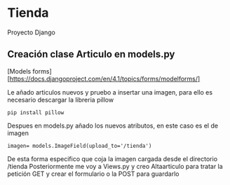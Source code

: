# Tienda
Proyecto Django

## Creación clase Articulo en models.py

[Models forms][https://docs.djangoproject.com/en/4.1/topics/forms/modelforms/]

Le añado articulos nuevos y pruebo a insertar una imagen, para ello es necesario descargar la libreria pillow

```pip install pillow```

Despues en models.py añado los nuevos atributos, en este caso es el de imagen 

```imagen= models.ImageField(upload_to='/tienda')```

De esta forma especifico que coja la imagen cargada desde el directorio /tienda
Posteriormente me voy a Views.py y creo Altaarticulo para tratar la petición GET y crear el formulario o la POST para guardarlo 